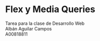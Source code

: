 # Flex y Media Queries

Tarea para la clase de Desarrollo Web
<br>
Albán Aguilar Campos
<br>
A00818811